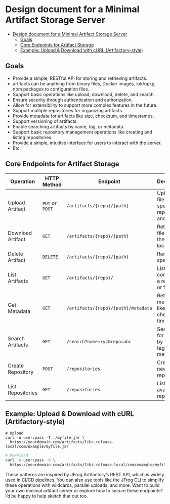# Design document for a Minimal Artifact Storage Server
<!-- TOC -->
* [Design document for a Minimal Artifact Storage Server](#design-document-for-a-minimal-artifact-storage-server)
  * [Goals](#goals)
  * [Core Endpoints for Artifact Storage](#core-endpoints-for-artifact-storage)
  * [Example: Upload & Download with cURL (Artifactory-style)](#example-upload--download-with-curl-artifactory-style)
<!-- TOC -->
## Goals
- Provide a simple, RESTful API for storing and retrieving artifacts.
- artifacts can be anything from binary files, Docker images, ipk/opkg, npm packages to configuration files.
- Support basic operations like upload, download, delete, and search.
- Ensure security through authentication and authorization.
- Allow for extensibility to support more complex features in the future.
- Support multiple repositories for organizing artifacts.
- Provide metadata for artifacts like size, checksum, and timestamps.
- Support versioning of artifacts.
- Enable searching artifacts by name, tag, or metadata.
- Support basic repository management operations like creating and listing repositories.
- Provide a simple, intuitive interface for users to interact with the server.
- Etc.

## Core Endpoints for Artifact Storage

| **Operation**         | **HTTP Method** | **Endpoint**                          | **Description**                                      |
|-----------------------|------------------|----------------------------------------|------------------------------------------------------|
| Upload Artifact       | `PUT` or `POST`  | `/artifacts/{repo}/{path}`            | Uploads a file to a specific repository and path     |
| Download Artifact     | `GET`            | `/artifacts/{repo}/{path}`            | Retrieves a file from the given location             |
| Delete Artifact       | `DELETE`         | `/artifacts/{repo}/{path}`            | Removes a specific file                              |
| List Artifacts        | `GET`            | `/artifacts/{repo}/`                  | Lists contents of a repository or folder             |
| Get Metadata          | `GET`            | `/artifacts/{repo}/{path}/metadata`   | Returns metadata like size, checksum, timestamps     |
| Search Artifacts      | `GET`            | `/search?name=xyz&repo=abc`           | Searches for artifacts by name, tag, or metadata     |
| Create Repository     | `POST`           | `/repositories`                       | Creates a new repository                             |
| List Repositories     | `GET`            | `/repositories`                       | Lists all available repositories                     |


## Example: Upload & Download with cURL (Artifactory-style)
```shell
# Upload
curl -u user:pass -T ./myfile.jar \
  https://yourdomain.com/artifacts/libs-release-local/com/example/myfile.jar
```
```bash 
# Download
curl -u user:pass -O \
  https://yourdomain.com/artifacts/libs-release-local/com/example/myfile.jar
```

These patterns are inspired by JFrog Artifactory’s REST API, which is widely used in CI/CD pipelines. You can also use tools like the JFrog CLI to simplify these operations with wildcards, parallel uploads, and more.
Want to build your own minimal artifact server or explore how to secure these endpoints? I’d be happy to help sketch that out too.
